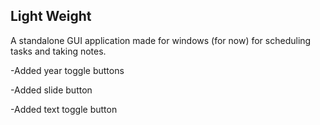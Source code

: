 ## Light Weight  
A standalone GUI application made for windows (for now) for scheduling tasks and taking notes.

-Added year toggle buttons

-Added slide button

-Added text toggle button
